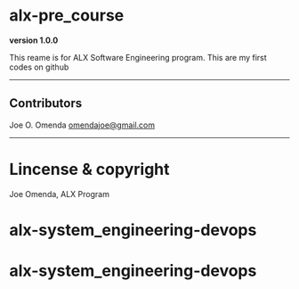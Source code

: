 # alx-pre_course
**version 1.0.0**

This reame is for ALX Software Engineering program.
This are my first codes on github

 
 ---
 
 ## Contributors
 
 Joe O. Omenda <omendajoe@gmail.com>
 
 ---
# Lincense & copyright

Joe Omenda, ALX Program
# alx-system_engineering-devops
# alx-system_engineering-devops
